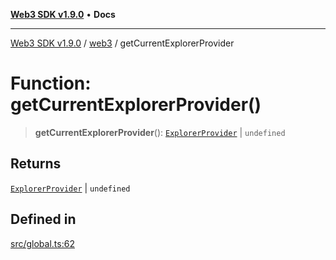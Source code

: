 [**Web3 SDK v1.9.0**](../../../README.md) • **Docs**

***

[Web3 SDK v1.9.0](../../../globals.md) / [web3](../README.md) / getCurrentExplorerProvider

# Function: getCurrentExplorerProvider()

> **getCurrentExplorerProvider**(): [`ExplorerProvider`](../../../classes/ExplorerProvider.md) \| `undefined`

## Returns

[`ExplorerProvider`](../../../classes/ExplorerProvider.md) \| `undefined`

## Defined in

[src/global.ts:62](https://github.com/Mystic-Nayy/alephium-web3/blob/c1afd789a197ce5fe21f08c2965942090157c33d/packages/web3/src/global.ts#L62)
